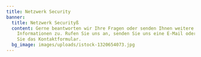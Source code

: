 ```yaml
---
title: Netzwerk Security
banner:
  title: Netzwerk Securityß
  content: Gerne beantworten wir Ihre Fragen oder senden Ihnen weitere
    Informationen zu. Rufen Sie uns an, senden Sie uns eine E-Mail oder nutzen
    Sie das Kontaktformular.
  bg_image: images/uploads/istock-1320654073.jpg
---
```

